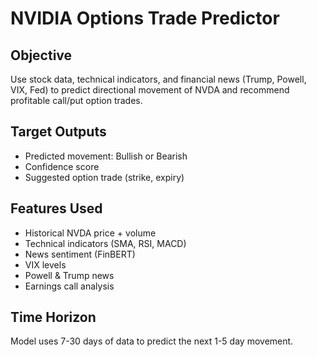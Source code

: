# NVIDIA Options Trade Predictor

## Objective
Use stock data, technical indicators, and financial news (Trump, Powell, VIX, Fed) to predict directional movement of NVDA and recommend profitable call/put option trades.

## Target Outputs
- Predicted movement: Bullish or Bearish
- Confidence score
- Suggested option trade (strike, expiry)

## Features Used
- Historical NVDA price + volume
- Technical indicators (SMA, RSI, MACD)
- News sentiment (FinBERT)
- VIX levels
- Powell & Trump news
- Earnings call analysis

## Time Horizon
Model uses 7-30 days of data to predict the next 1-5 day movement.
